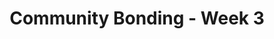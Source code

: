 ---
layout: single
permalink : /CBW2/
title:  "Community Bonding - Week 3"
categories: jekyll update
sidebar:
  nav: "docs"
---